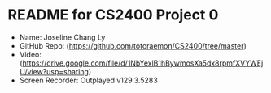# README for CS2400 Project 0

- Name: Joseline Chang Ly
- GitHub Repo: (https://github.com/totoraemon/CS2400/tree/master)
- Video: (https://drive.google.com/file/d/1NbYexlB1hBywmosXa5dx8rpmfXVYWEjU/view?usp=sharing)
- Screen Recorder: Outplayed v129.3.5283
